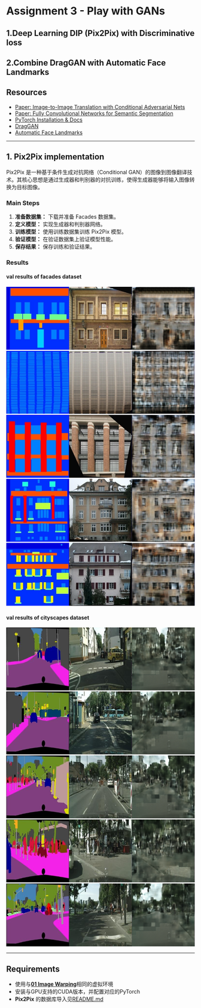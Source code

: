 # Assignment 3 - Play with GANs

## 1.Deep Learning DIP (Pix2Pix) with Discriminative loss

## 2.Combine DragGAN with Automatic Face Landmarks

## Resources

- [Paper: Image-to-Image Translation with Conditional Adversarial Nets](https://phillipi.github.io/pix2pix/)
- [Paper: Fully Convolutional Networks for Semantic Segmentation](https://arxiv.org/abs/1411.4038)
- [PyTorch Installation & Docs](https://pytorch.org/)
- [DragGAN](https://github.com/XingangPan/DragGAN)
- [Automatic Face Landmarks](https://github.com/1adrianb/face-alignment) 

---

## 1. Pix2Pix implementation

Pix2Pix 是一种基于条件生成对抗网络（Conditional GAN）的图像到图像翻译技术。其核心思想是通过生成器和判别器的对抗训练，使得生成器能够将输入图像转换为目标图像。

### Main Steps

1. **准备数据集：** 下载并准备 Facades 数据集。
2. **定义模型：** 实现生成器和判别器网络。
3. **训练模型：** 使用训练数据集训练 Pix2Pix 模型。
4. **验证模型：** 在验证数据集上验证模型性能。
5. **保存结果：** 保存训练和验证结果。

### Results

#### val results of facades dataset

![pic1](Pix2Pix/facades_results/result_1.png)
![pic2](Pix2Pix/facades_results/result_2.png)
![pic3](Pix2Pix/facades_results/result_3.png)
![pic4](Pix2Pix/facades_results/result_4.png)
![pic5](Pix2Pix/facades_results/result_5.png)

#### val results of cityscapes dataset

![pic1](Pix2Pix/cityscapes_results/result_1.png)
![pic2](Pix2Pix/cityscapes_results/result_2.png)
![pic3](Pix2Pix/cityscapes_results/result_3.png)
![pic4](Pix2Pix/cityscapes_results/result_4.png)
![pic5](Pix2Pix/cityscapes_results/result_5.png)

---

## Requirements

- 使用与[**01 Image Warping**](../01_ImageWarping/README.md)相同的虚拟环境
- 安装与GPU支持的CUDA版本，并配置对应的PyTorch
- **Pix2Pix** 的数据库导入见[README.md](Pix2Pix/README.md)
